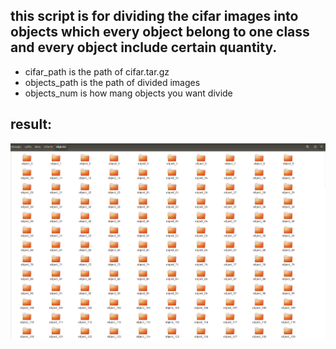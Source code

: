 

## this script is for dividing the cifar images into objects which every object belong to one class and every object include certain quantity.
- cifar_path is the path of cifar.tar.gz
- objects_path is the path of divided images
- objects_num is how mang objects you want divide

## result:
![result](https://github.com/creat2012/mytools/blob/master/DateProcess/cifar2objects/result.png)
